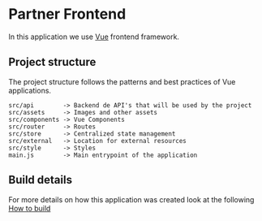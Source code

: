 # Partner Frontend

In this application we use [Vue](https://vuejs.org/) frontend framework.

## Project structure

The project structure follows the patterns and best practices of Vue applications.

```
src/api        -> Backend de API's that will be used by the project
src/assets     -> Images and other assets
src/components -> Vue Components
src/router     -> Routes
src/store      -> Centralized state management
src/external   -> Location for external resources
src/style      -> Styles
main.js        -> Main entrypoint of the application
```

## Build details

For more details on how this application was created look at the following 
[How to build](README-HOWTO.md)